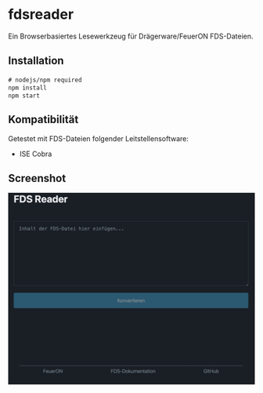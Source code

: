 # fdsreader
Ein Browserbasiertes Lesewerkzeug für Drägerware/FeuerON FDS-Dateien.

## Installation
```shell
# nodejs/npm required
npm install
npm start
```

## Kompatibilität

Getestet mit FDS-Dateien folgender Leitstellensoftware:

- ISE Cobra

## Screenshot
![Screenshot](./scrn-1.jpg)